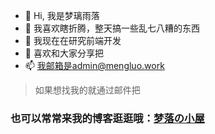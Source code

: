 - 👋 Hi, 我是梦璃雨落
- 👀 我喜欢瞎折腾，整天搞一些乱七八糟的东西
- 🌱 我现在在研究前端开发
- 💞️ 喜欢和大家分享把
- 📫 我邮箱是admin@mengluo.work
> 如果想找我的就通过邮件把

### 也可以常常来我的博客逛逛哦：[梦落の小屋](https://blog.dreamfall.cn)
